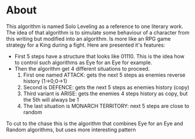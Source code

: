 # About

This algorithm is named Solo Leveling as a reference to one literary work. The idea of that algorithm is to simulate some behaviour of a character from this writing but modified into an algorithm. Is more like an RPG game strategy for a King during a fight. Here are presented it's features:

* First 5 steps have a structure that looks like 01110. This is the idea how to control such algorithms as Eye for an Eye for example. 
* Then the algorithm get 4 different situations to proceed. 
  1. First one named ATTACK: gets the next 5 steps as enemies reverse history (1->0;0->1)
  2. Second is DEFENCE: gets the next 5 steps as enemies history (copy)
  3. Third variant is ARISE: gets the enemies 4 steps history as copy, but the 5th will always be 1 
  4. The last situation is MONARCH TERRITORY: next 5 steps are close to random

To cut to the chase this is the algorithm that combines Eye for an Eye and Random algorithms, but uses more interesting pattern
